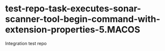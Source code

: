 # test-repo-task-executes-sonar-scanner-tool-begin-command-with-extension-properties-5.MACOS
Integration test repo
